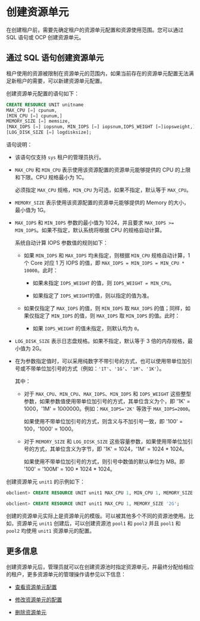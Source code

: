 # 创建资源单元

在创建租户前，需要先确定租户的资源单元配置和资源使用范围。您可以通过 SQL 语句或 OCP 创建资源单元。

## 通过 SQL 语句创建资源单元

租户使用的资源被限制在资源单元的范围内，如果当前存在的资源单元配置无法满足新租户的需要，可以新建资源单元配置。

创建资源单元配置的语句如下：

```sql
CREATE RESOURCE UNIT unitname 
MAX_CPU [=] cpunum, 
[MIN_CPU [=] cpunum,]
MEMORY_SIZE [=] memsize, 
[MAX_IOPS [=] iopsnum, MIN_IOPS [=] iopsnum,IOPS_WEIGHT [=]iopsweight,]
[LOG_DISK_SIZE [=] logdisksize];
```

语句说明：

* 该语句仅支持 `sys` 租户的管理员执行。

* `MAX_CPU` 和 `MIN_CPU` 表示使用该资源配置的资源单元能够提供的 CPU 的上限和下限。CPU 规格最小为 1C。

   必须指定 `MAX_CPU` 规格，`MIN_CPU` 为可选，如果不指定，默认等于 `MAX_CPU`。

* `MEMORY_SIZE` 表示使用该资源配置的资源单元能够提供的 Memory 的大小，最小值为 1G。

* `MAX_IOPS` 和 `MIN_IOPS` 参数的最小值为 1024，并且要求 `MAX_IOPS >= MIN_IOPS`。如果不指定，默认系统将根据 CPU 的规格自动计算。

   系统自动计算 IOPS 参数值的规则如下：

  * 如果 `MIN_IOPS` 和 `MAX_IOPS` 均未指定，则根据 `MIN_CPU` 规格自动计算，1 个 Core 对应 1 万 IOPS 的值，即 `MAX_IOPS = MIN_IOPS = MIN_CPU * 10000`。此时：

    * 如果未指定 `IOPS_WEIGHT` 的值，则 `IOPS_WEIGHT = MIN_CPU`。

    * 如果指定了 `IOPS_WEIGHT`的值，则以指定的值为准。

  * 如果仅指定了 `MAX_IOPS` 的值，则 `MIN_IOPS` 取 `MAX_IOPS` 的值；同样，如果仅指定了 `MIN_IOPS` 的值，则 `MAX_IOPS` 取 `MIN_IOPS` 的值。此时：

    * 如果 `IOPS_WEIGHT` 的值未指定，则默认均为 `0`。

* `LOG_DISK_SIZE` 表示日志盘规格。如果不指定，默认等于 3 倍的内存规格，最小值为 2G。

* 在为参数指定值时，可以采用纯数字不带引号的方式，也可以使用带单位加引号或不带单位加引号的方式（例如：`'1T'`、`'1G'`、`'1M'`、`'1K'`）。

   其中：

  * 对于 `MAX_CPU`、`MIN_CPU`、`MAX_IOPS`、`MIN_IOPS` 和 `IOPS_WEIGHT` 这些整型参数，如果参数值使用带单位加引号的方式，其单位含义为个，即 '1K' = 1000，'1M' = 1000000。例如：`MAX_IOPS='2K'` 等效于 `MAX_IOPS=2000`。

     如果使用不带单位加引号的方式，则含义与不加引号一致，即 '100' = 100，'1000' = 1000。

  * 对于 `MEMORY_SIZE` 和 `LOG_DISK_SIZE` 这些容量参数，如果使用带单位加引号的方式，其单位含义为字节，即 '1K' = 1024，'1M' = 1024 * 1024。

     如果使用不带单位加引号的方式，则引号中数值的默认单位为 MB。即 '100' = '100M' = 100 * 1024 * 1024。

创建资源单元 `unit1` 的示例如下：

```sql
obclient> CREATE RESOURCE UNIT unit1 MAX_CPU 1, MIN_CPU 1, MEMORY_SIZE '2G', MAX_IOPS 1024, MIN_IOPS 1024, IOPS_WEIGHT 0, LOG_DISK_SIZE '2G';

obclient> CREATE RESOURCE UNIT unit1 MAX_CPU 1, MEMORY_SIZE '2G';
```

创建的资源单元实际上是资源单元的模版。可以被其他多个不同的资源池使用。比如，资源单元 `unit1` 创建后，可以创建资源池 `pool1` 和 `pool2` 并且 `pool1` 和 `pool2` 均使用 `unit1` 资源单元的配置。

## 更多信息

创建资源单元后，管理员就可以在创建资源池时指定资源单元，并最终分配给相应的租户，更多资源单元的管理操作请参见以下信息：

* [查看资源单元配置](3.management-resource-unit/1.view-resource-unit-configuration.md)

* [修改资源单元的配置](3.management-resource-unit/2.modify-the-configuration-of-a-resource-unit.md)

* [删除资源单元](3.management-resource-unit/3.delete-a-resource-unit-1.md)
